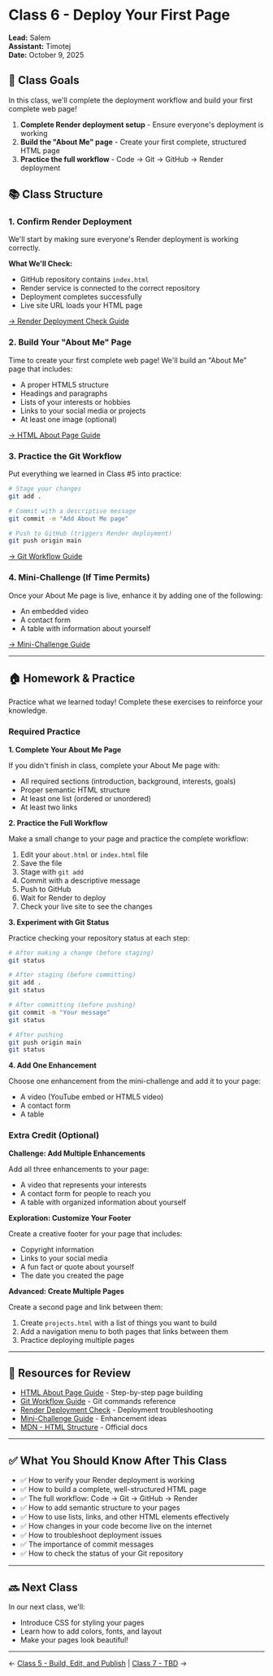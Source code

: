 # Class 6 - Deploy Your First Page

**Lead:** Salem  
**Assistant:** Timotej  
**Date:** October 9, 2025

## 🎯 Class Goals

In this class, we'll complete the deployment workflow and build your first complete web page!

1. **Complete Render deployment setup** - Ensure everyone's deployment is working
2. **Build the "About Me" page** - Create your first complete, structured HTML page
3. **Practice the full workflow** - Code → Git → GitHub → Render deployment

## 📚 Class Structure

### 1. Confirm Render Deployment

We'll start by making sure everyone's Render deployment is working correctly.

**What We'll Check:**
- GitHub repository contains `index.html`
- Render service is connected to the correct repository
- Deployment completes successfully
- Live site URL loads your HTML page

[→ Render Deployment Check Guide](./steps/render-deployment-check.md)

### 2. Build Your "About Me" Page

Time to create your first complete web page! We'll build an "About Me" page that includes:

- A proper HTML5 structure
- Headings and paragraphs
- Lists of your interests or hobbies
- Links to your social media or projects
- At least one image (optional)

[→ HTML About Page Guide](./steps/html-about-page.md)

### 3. Practice the Git Workflow

Put everything we learned in Class #5 into practice:

```bash
# Stage your changes
git add .

# Commit with a descriptive message
git commit -m "Add About Me page"

# Push to GitHub (triggers Render deployment)
git push origin main
```

[→ Git Workflow Guide](./steps/git-workflow.md)

### 4. Mini-Challenge (If Time Permits)

Once your About Me page is live, enhance it by adding one of the following:

- An embedded video
- A contact form
- A table with information about yourself

[→ Mini-Challenge Guide](./steps/mini-challenge.md)

---

## 🏠 Homework & Practice

Practice what we learned today! Complete these exercises to reinforce your knowledge.

### Required Practice

**1. Complete Your About Me Page**

If you didn't finish in class, complete your About Me page with:
- All required sections (introduction, background, interests, goals)
- Proper semantic HTML structure
- At least one list (ordered or unordered)
- At least two links

**2. Practice the Full Workflow**

Make a small change to your page and practice the complete workflow:

1. Edit your `about.html` or `index.html` file
2. Save the file
3. Stage with `git add`
4. Commit with a descriptive message
5. Push to GitHub
6. Wait for Render to deploy
7. Check your live site to see the changes

**3. Experiment with Git Status**

Practice checking your repository status at each step:

```bash
# After making a change (before staging)
git status

# After staging (before committing)
git add .
git status

# After committing (before pushing)
git commit -m "Your message"
git status

# After pushing
git push origin main
git status
```

**4. Add One Enhancement**

Choose one enhancement from the mini-challenge and add it to your page:
- A video (YouTube embed or HTML5 video)
- A contact form
- A table

### Extra Credit (Optional)

**Challenge: Add Multiple Enhancements**

Add all three enhancements to your page:
- A video that represents your interests
- A contact form for people to reach you
- A table with organized information about yourself

**Exploration: Customize Your Footer**

Create a creative footer for your page that includes:
- Copyright information
- Links to your social media
- A fun fact or quote about yourself
- The date you created the page

**Advanced: Create Multiple Pages**

Create a second page and link between them:
1. Create `projects.html` with a list of things you want to build
2. Add a navigation menu to both pages that links between them
3. Practice deploying multiple pages

---

## 📖 Resources for Review

- [HTML About Page Guide](./steps/html-about-page.md) - Step-by-step page building
- [Git Workflow Guide](./steps/git-workflow.md) - Git commands reference
- [Render Deployment Check](./steps/render-deployment-check.md) - Deployment troubleshooting
- [Mini-Challenge Guide](./steps/mini-challenge.md) - Enhancement ideas
- [MDN - HTML Structure](https://developer.mozilla.org/en-US/docs/Learn/HTML/Introduction_to_HTML/Document_and_website_structure) - Official docs

---

## ✅ What You Should Know After This Class

- ✅ How to verify your Render deployment is working
- ✅ How to build a complete, well-structured HTML page
- ✅ The full workflow: Code → Git → GitHub → Render
- ✅ How to add semantic structure to your pages
- ✅ How to use lists, links, and other HTML elements effectively
- ✅ How changes in your code become live on the internet
- ✅ How to troubleshoot deployment issues
- ✅ The importance of commit messages
- ✅ How to check the status of your Git repository

---

## 🔜 Next Class

In our next class, we'll:
- Introduce CSS for styling your pages
- Learn how to add colors, fonts, and layout
- Make your pages look beautiful!

---

← [Class 5 - Build, Edit, and Publish](./class5-build-edit-publish.md) | [Class 7 - TBD](./class7-tbd.md) →
